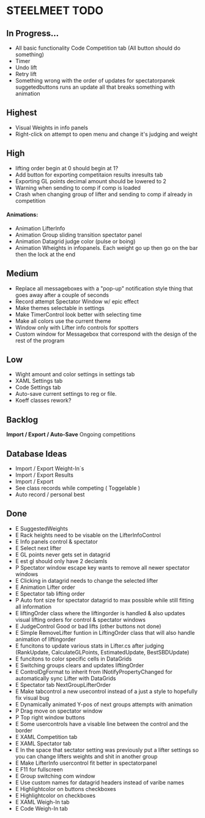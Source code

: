 ﻿<h1>STEELMEET TODO

## In Progress...
* All basic functionality Code Competition tab (All button should do something)
* Timer
* Undo lift
* Retry lift
* Something wrong with the order of updates for spectatorpanek suggetedbuttons runs an update all that breaks something with animation 

## Highest
* Visual Weights in info panels
* Right-click on attempt to open menu and change it's judging and weight

## High
* lifting order begin at 0 should begin at 1?
* Add button for exporting competitaion results inresults tab
* Exporting GL points decimal amount should be lowered to 2
* Warning when sending to comp if comp is loaded
* Crash when changing group of lifter and sending to comp if already in competition

#### Animations:
* Animation LifterInfo
* Animation Group sliding transition spectator panel
* Animation Datagrid judge color (pulse or boing)
* Animation Wheights in infopanels. Each weight go up then go on the bar then the lock at the end

## Medium
* Replace all messageboxes with a "pop-up" notification style thing that goes away after a couple of seconds
* Record attempt Spectator Window w/ epic effect
* Make themes selectable in settings
* Make TimerControl look better with selecting time
* Make all colors use the current theme
* Window only with Lifter info controls for spotters
* Custom window for Messagebox that correspond with the design of the rest of the program

## Low
* Wight amount and color settings in settings tab
* XAML Settings tab
* Code Settings tab
* Auto-save current settings to reg or file.
* Koeff classes rework?


## Backlog

**Import / Export / Auto-Save** Ongoing competitions


## Database Ideas
* Import / Export Weight-In´s
* Import / Export Results
* Import / Export 
* See class records while competing ( Toggelable )
* Auto record / personal best


## Done
* E SuggestedWeights
* E Rack heights need to be visable on the LifterInfoControl
* E Info panels control & spectator
* E Select next lifter
* E GL points never gets set in datagrid
* E est gl should only have 2 deciamls
* P Spectator window escape key wants to remove all newer spectator windows
* E Clicking in datagrid needs to change the selected lifter
* E Animation Lifter order
* E Spectator tab lifting order
* P Auto font size for spectator datagrid to max possible while still fitting all information
* E liftingOrder class where the liftingorder is handled & also updates visual lifting orders for control & spectator windows
* E JudgeControl Good or bad lifts (other buttons not done)
* E Simple RemoveLifter funtion in LiftingOrder class that will also handle animation of liftingorder
* E funcitons to update various stats in Lifter.cs after judging (RankUpdate, CalculateGLPoints, EstimatedUpdate, BestSBDUpdate)
* E funcitons to color specific cells in DataGrids
* E Switching groups clears and updates liftingOrder
* E ControlDgFormat to inherit from INotifyPropertyChanged for automatically sync Lifter with DataGrids
* E Spectator tab NextGroupLifterOrder
* E Make tabcontrol a new usecontrol instead of a just a style to hopefully fix visual bug
* E Dynamically animated Y-pos of next groups attempts with animation 
* P Drag move on spectator window 
* P Top right window buttons
* E Some usercontrols have a visable line between the control and the border
* E XAML Competition tab
* E XAML Spectator tab
* E In the space that sectator setting was previously put a lifter settings so you can change lifters weights and shit in another group
* E Make LifterInfo usercontrol fit better in spectatorpanel
* E F11 for fullscreen
* E Group switching com window
* E Use custom names for datagrid headers instead of varibe names
* E Highlightcolor on buttons checkboxes
* E Highlightcolor on checkboxes
* E XAML Weigh-In tab
* E Code Weigh-In tab